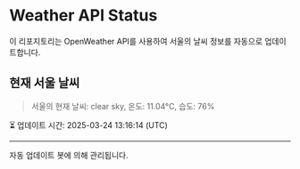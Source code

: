 
# Weather API Status

이 리포지토리는 OpenWeather API를 사용하여 서울의 날씨 정보를 자동으로 업데이트합니다.

## 현재 서울 날씨
> 서울의 현재 날씨: clear sky, 온도: 11.04°C, 습도: 76%

⏳ 업데이트 시간: 2025-03-24 13:16:14 (UTC)

---
자동 업데이트 봇에 의해 관리됩니다.
